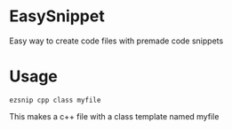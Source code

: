 # EasySnippet
Easy way to create code files with premade code snippets


# Usage
<code>ezsnip cpp class myfile</code>

This makes a c++ file with a class template named myfile
